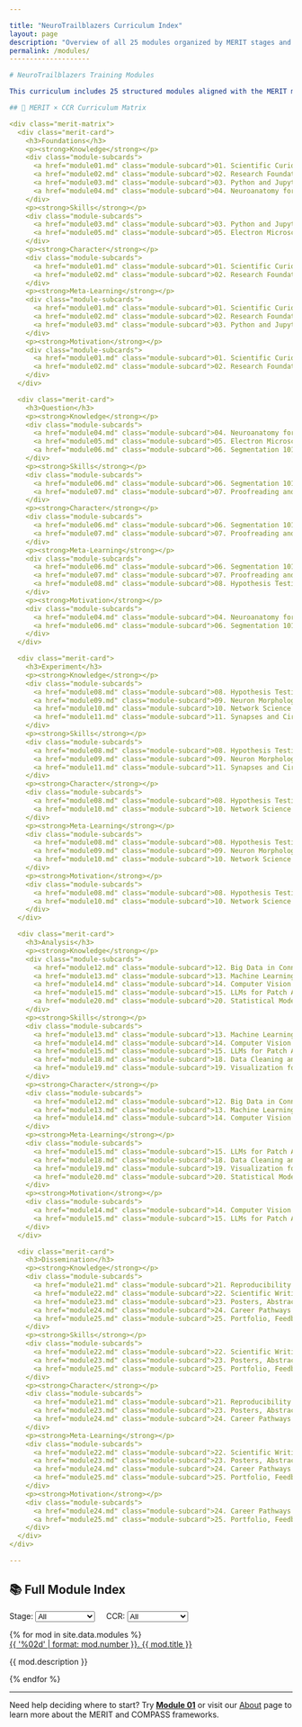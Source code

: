 ```yaml
---

title: "NeuroTrailblazers Curriculum Index"
layout: page
description: "Overview of all 25 modules organized by MERIT stages and CCR dimensions"
permalink: /modules/
--------------------

# NeuroTrailblazers Training Modules

This curriculum includes 25 structured modules aligned with the MERIT model (Mentoring Exceptional Researchers to Innovate and Thrive) and the COMPASS framework (Charting Opportunity, Mastery, Purpose, Agency, Skills, and Self). Each module is tagged by its place in the research pipeline and grounded in CCR (Center for Curriculum Redesign) learning dimensions: Knowledge, Skills, Character, Meta-Learning, and Motivation.

## 🧠 MERIT × CCR Curriculum Matrix

<div class="merit-matrix">
  <div class="merit-card">
    <h3>Foundations</h3>
    <p><strong>Knowledge</strong></p>
    <div class="module-subcards">
      <a href="module01.md" class="module-subcard">01. Scientific Curiosity & Motivation</a>
      <a href="module02.md" class="module-subcard">02. Research Foundations & the Hidden Curriculum</a>
      <a href="module03.md" class="module-subcard">03. Python and Jupyter for Neuroscience</a>
      <a href="module04.md" class="module-subcard">04. Neuroanatomy for Connectomics</a>
    </div>
    <p><strong>Skills</strong></p>
    <div class="module-subcards">
      <a href="module03.md" class="module-subcard">03. Python and Jupyter for Neuroscience</a>
      <a href="module05.md" class="module-subcard">05. Electron Microscopy and Image Basics</a>
    </div>
    <p><strong>Character</strong></p>
    <div class="module-subcards">
      <a href="module01.md" class="module-subcard">01. Scientific Curiosity & Motivation</a>
      <a href="module02.md" class="module-subcard">02. Research Foundations & the Hidden Curriculum</a>
    </div>
    <p><strong>Meta-Learning</strong></p>
    <div class="module-subcards">
      <a href="module01.md" class="module-subcard">01. Scientific Curiosity & Motivation</a>
      <a href="module02.md" class="module-subcard">02. Research Foundations & the Hidden Curriculum</a>
      <a href="module03.md" class="module-subcard">03. Python and Jupyter for Neuroscience</a>
    </div>
    <p><strong>Motivation</strong></p>
    <div class="module-subcards">
      <a href="module01.md" class="module-subcard">01. Scientific Curiosity & Motivation</a>
      <a href="module02.md" class="module-subcard">02. Research Foundations & the Hidden Curriculum</a>
    </div>
  </div>

  <div class="merit-card">
    <h3>Question</h3>
    <p><strong>Knowledge</strong></p>
    <div class="module-subcards">
      <a href="module04.md" class="module-subcard">04. Neuroanatomy for Connectomics</a>
      <a href="module05.md" class="module-subcard">05. Electron Microscopy and Image Basics</a>
      <a href="module06.md" class="module-subcard">06. Segmentation 101</a>
    </div>
    <p><strong>Skills</strong></p>
    <div class="module-subcards">
      <a href="module06.md" class="module-subcard">06. Segmentation 101</a>
      <a href="module07.md" class="module-subcard">07. Proofreading and Quality Control</a>
    </div>
    <p><strong>Character</strong></p>
    <div class="module-subcards">
      <a href="module06.md" class="module-subcard">06. Segmentation 101</a>
      <a href="module07.md" class="module-subcard">07. Proofreading and Quality Control</a>
    </div>
    <p><strong>Meta-Learning</strong></p>
    <div class="module-subcards">
      <a href="module06.md" class="module-subcard">06. Segmentation 101</a>
      <a href="module07.md" class="module-subcard">07. Proofreading and Quality Control</a>
      <a href="module08.md" class="module-subcard">08. Hypothesis Testing in Connectomics</a>
    </div>
    <p><strong>Motivation</strong></p>
    <div class="module-subcards">
      <a href="module04.md" class="module-subcard">04. Neuroanatomy for Connectomics</a>
      <a href="module06.md" class="module-subcard">06. Segmentation 101</a>
    </div>
  </div>

  <div class="merit-card">
    <h3>Experiment</h3>
    <p><strong>Knowledge</strong></p>
    <div class="module-subcards">
      <a href="module08.md" class="module-subcard">08. Hypothesis Testing in Connectomics</a>
      <a href="module09.md" class="module-subcard">09. Neuron Morphology & Skeletonization</a>
      <a href="module10.md" class="module-subcard">10. Network Science & Graph Representation</a>
      <a href="module11.md" class="module-subcard">11. Synapses and Circuit Logic</a>
    </div>
    <p><strong>Skills</strong></p>
    <div class="module-subcards">
      <a href="module08.md" class="module-subcard">08. Hypothesis Testing in Connectomics</a>
      <a href="module09.md" class="module-subcard">09. Neuron Morphology & Skeletonization</a>
      <a href="module11.md" class="module-subcard">11. Synapses and Circuit Logic</a>
    </div>
    <p><strong>Character</strong></p>
    <div class="module-subcards">
      <a href="module08.md" class="module-subcard">08. Hypothesis Testing in Connectomics</a>
      <a href="module10.md" class="module-subcard">10. Network Science & Graph Representation</a>
    </div>
    <p><strong>Meta-Learning</strong></p>
    <div class="module-subcards">
      <a href="module08.md" class="module-subcard">08. Hypothesis Testing in Connectomics</a>
      <a href="module09.md" class="module-subcard">09. Neuron Morphology & Skeletonization</a>
      <a href="module10.md" class="module-subcard">10. Network Science & Graph Representation</a>
    </div>
    <p><strong>Motivation</strong></p>
    <div class="module-subcards">
      <a href="module08.md" class="module-subcard">08. Hypothesis Testing in Connectomics</a>
      <a href="module10.md" class="module-subcard">10. Network Science & Graph Representation</a>
    </div>
  </div>

  <div class="merit-card">
    <h3>Analysis</h3>
    <p><strong>Knowledge</strong></p>
    <div class="module-subcards">
      <a href="module12.md" class="module-subcard">12. Big Data in Connectomics</a>
      <a href="module13.md" class="module-subcard">13. Machine Learning in Neuroscience</a>
      <a href="module14.md" class="module-subcard">14. Computer Vision for EM</a>
      <a href="module15.md" class="module-subcard">15. LLMs for Patch Analysis</a>
      <a href="module20.md" class="module-subcard">20. Statistical Models and Inference</a>
    </div>
    <p><strong>Skills</strong></p>
    <div class="module-subcards">
      <a href="module13.md" class="module-subcard">13. Machine Learning in Neuroscience</a>
      <a href="module14.md" class="module-subcard">14. Computer Vision for EM</a>
      <a href="module15.md" class="module-subcard">15. LLMs for Patch Analysis</a>
      <a href="module18.md" class="module-subcard">18. Data Cleaning and Preprocessing</a>
      <a href="module19.md" class="module-subcard">19. Visualization for Insight</a>
    </div>
    <p><strong>Character</strong></p>
    <div class="module-subcards">
      <a href="module12.md" class="module-subcard">12. Big Data in Connectomics</a>
      <a href="module13.md" class="module-subcard">13. Machine Learning in Neuroscience</a>
      <a href="module14.md" class="module-subcard">14. Computer Vision for EM</a>
    </div>
    <p><strong>Meta-Learning</strong></p>
    <div class="module-subcards">
      <a href="module15.md" class="module-subcard">15. LLMs for Patch Analysis</a>
      <a href="module18.md" class="module-subcard">18. Data Cleaning and Preprocessing</a>
      <a href="module19.md" class="module-subcard">19. Visualization for Insight</a>
      <a href="module20.md" class="module-subcard">20. Statistical Models and Inference</a>
    </div>
    <p><strong>Motivation</strong></p>
    <div class="module-subcards">
      <a href="module14.md" class="module-subcard">14. Computer Vision for EM</a>
      <a href="module15.md" class="module-subcard">15. LLMs for Patch Analysis</a>
    </div>
  </div>

  <div class="merit-card">
    <h3>Dissemination</h3>
    <p><strong>Knowledge</strong></p>
    <div class="module-subcards">
      <a href="module21.md" class="module-subcard">21. Reproducibility and FAIR Principles</a>
      <a href="module22.md" class="module-subcard">22. Scientific Writing & Presentation</a>
      <a href="module23.md" class="module-subcard">23. Posters, Abstracts, and Conferences</a>
      <a href="module24.md" class="module-subcard">24. Career Pathways & Graduate School Prep</a>
      <a href="module25.md" class="module-subcard">25. Portfolio, Feedback, and Final Project</a>
    </div>
    <p><strong>Skills</strong></p>
    <div class="module-subcards">
      <a href="module22.md" class="module-subcard">22. Scientific Writing & Presentation</a>
      <a href="module23.md" class="module-subcard">23. Posters, Abstracts, and Conferences</a>
      <a href="module25.md" class="module-subcard">25. Portfolio, Feedback, and Final Project</a>
    </div>
    <p><strong>Character</strong></p>
    <div class="module-subcards">
      <a href="module21.md" class="module-subcard">21. Reproducibility and FAIR Principles</a>
      <a href="module23.md" class="module-subcard">23. Posters, Abstracts, and Conferences</a>
      <a href="module24.md" class="module-subcard">24. Career Pathways & Graduate School Prep</a>
    </div>
    <p><strong>Meta-Learning</strong></p>
    <div class="module-subcards">
      <a href="module22.md" class="module-subcard">22. Scientific Writing & Presentation</a>
      <a href="module23.md" class="module-subcard">23. Posters, Abstracts, and Conferences</a>
      <a href="module24.md" class="module-subcard">24. Career Pathways & Graduate School Prep</a>
      <a href="module25.md" class="module-subcard">25. Portfolio, Feedback, and Final Project</a>
    </div>
    <p><strong>Motivation</strong></p>
    <div class="module-subcards">
      <a href="module24.md" class="module-subcard">24. Career Pathways & Graduate School Prep</a>
      <a href="module25.md" class="module-subcard">25. Portfolio, Feedback, and Final Project</a>
    </div>
  </div>
</div>

---
```


## 📚 Full Module Index

<p>
  <label for="stage-select">Stage:</label>
  <select id="stage-select">
    <option value="">All</option>
    <option value="Foundations">Foundations</option>
    <option value="Question">Question</option>
    <option value="Experiment">Experiment</option>
    <option value="Analysis">Analysis</option>
    <option value="Dissemination">Dissemination</option>
  </select>
  <label for="ccr-select" style="margin-left:1rem;">CCR:</label>
  <select id="ccr-select">
    <option value="">All</option>
    <option value="Knowledge">Knowledge</option>
    <option value="Skills">Skills</option>
    <option value="Character">Character</option>
    <option value="Meta-Learning">Meta-Learning</option>
    <option value="Motivation">Motivation</option>
  </select>
</p>

<div class="modules-grid">
{% for mod in site.data.modules %}
  <div class="card module-card" data-stage="{{ mod.stage }}" data-ccr="{{ mod.ccr | join: ' ' }}">
    <a href="module{{ '%02d' | format: mod.number }}.md" class="module-number-link">{{ '%02d' | format: mod.number }}. {{ mod.title }}</a>
    <p class="module-description">{{ mod.description }}</p>
  </div>
{% endfor %}
</div>

<script>
const stageSelect = document.getElementById('stage-select');
const ccrSelect = document.getElementById('ccr-select');

function filterModules() {
  const stage = stageSelect.value;
  const ccr = ccrSelect.value;
  document.querySelectorAll('.module-card').forEach(card => {
    const matchStage = !stage || card.dataset.stage === stage;
    const matchCcr = !ccr || card.dataset.ccr.includes(ccr);
    card.style.display = (matchStage && matchCcr) ? '' : 'none';
  });
}

stageSelect.addEventListener('change', filterModules);
ccrSelect.addEventListener('change', filterModules);
</script>

---

Need help deciding where to start? Try **[Module 01](module01.md)** or visit our [About](/about/) page to learn more about the MERIT and COMPASS frameworks.

